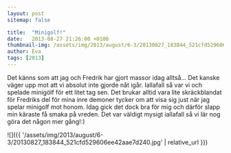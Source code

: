 ```yaml
---
layout: post
sitemap: false

title:  "Minigolf!"
date:   2013-08-27 21:26:00 +0100
thumbnail-img: /assets/img/2013/august/6-3/20130827_183844_521cfd529606ee42aae7d240.jpg
author: Eva
tags: [2013]
---
```


Det känns som att jag och Fredrik har gjort massor idag alltså... Det kanske väger upp mot att vi absolut inte gjorde nåt igår. Iallafall så var vi och spelade minigölf för ett litet tag sen. Det brukar alltid vara lite skräckblandat för Fredriks del för mina inre demoner tycker om att visa sig just när jag spelar minigolf mot honom. Idag gick det dock bra för mig och därför slapp min käraste få smaka på vreden. Det var väldigt mysigt iallafall så vi lär nog göra det någon mer gång!:)

![]({{ '/assets/img/2013/august/6-3/20130827_183844_521cfd529606ee42aae7d240.jpg'  | relative_url }})

